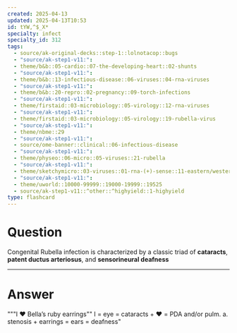 ```yaml
---
created: 2025-04-13
updated: 2025-04-13T10:53
id: tYW,^$_X*
specialty: infect
specialty_id: 312
tags:
  - source/ak-original-decks::step-1::lolnotacop::bugs
  - "source/ak-step1-v11:": 
  - theme/b&b::05-cardio::07-the-developing-heart::02-shunts
  - "source/ak-step1-v11:": 
  - theme/b&b::13-infectious-disease::06-viruses::04-rna-viruses
  - "source/ak-step1-v11:": 
  - theme/b&b::20-repro::02-pregnancy::09-torch-infections
  - "source/ak-step1-v11:": 
  - theme/firstaid::03-microbiology::05-virology::12-rna-viruses
  - "source/ak-step1-v11:": 
  - theme/firstaid::03-microbiology::05-virology::19-rubella-virus
  - "source/ak-step1-v11:": 
  - theme/nbme::29
  - "source/ak-step1-v11:": 
  - source/ome-banner::clinical::06-infectious-disease
  - "source/ak-step1-v11:": 
  - theme/physeo::06-micro::05-viruses::21-rubella
  - "source/ak-step1-v11:": 
  - theme/sketchymicro::03-viruses::01-rna-(+)-sense::11-eastern/western/venezuelan-equine-encephalitis-virus,-rubella-virus-[togaviridae]
  - "source/ak-step1-v11:": 
  - theme/uworld::10000-99999::19000-19999::19525
  - source/ak-step1-v11::^other::^highyield::1-highyield
type: flashcard
---
```


# Question
Congenital Rubella infection is characterized by a classic triad of **cataracts**, **patent ductus arteriosus**, and **sensorineural deafness**

---

# Answer
"""I ♥️ Bella’s ruby earrings"" I = eye = cataracts + ♥️ = PDA and/or pulm. a. stenosis + earrings = ears = deafness"